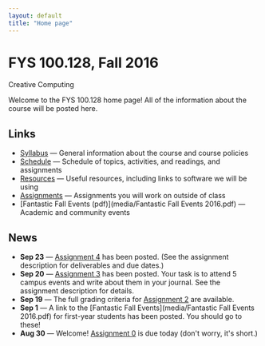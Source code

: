 ```yaml
---
layout: default
title: "Home page"
---
```


# FYS 100.128, Fall 2016

<div id="subtitle">Creative Computing</div>

Welcome to the FYS 100.128 home page!  All of the information about the course will be posted here.

## Links

* [Syllabus](syllabus.html) &mdash; General information about the course and course policies
* [Schedule](schedule.html) &mdash; Schedule of topics, activities, and readings, and assignments
* [Resources](resources.html) &mdash; Useful resources, including links to software we will be using
* [Assignments](assign/index.html) &mdash; Assignments you will work on outside of class
* [Fantastic Fall Events (pdf)](media/Fantastic Fall Events 2016.pdf) &mdash; Academic and community events

## News

* **Sep 23** &mdash; [Assignment 4](assign/assign04.html) has been posted.  (See the assignment description for deliverables and due dates.)
* **Sep 20** &mdash; [Assignment 3](assign/assign03.html) has been posted.  Your task is to attend 5 campus events and write about them in your journal.  See the assignment description for details.
* **Sep 19** &mdash; The full grading criteria for [Assignment 2](assign/assign02.html) are available.
* **Sep 1** &mdash; A link to the [Fantastic Fall Events](media/Fantastic Fall Events 2016.pdf) for first-year students has been posted.  You should go to these!
* **Aug 30** &mdash; Welcome!  [Assignment 0](assign/assign00.html) is due today (don't worry, it's short.)

<!-- vim:set wrap: ­-->
<!-- vim:set linebreak: -->
<!-- vim:set nolist: -->
